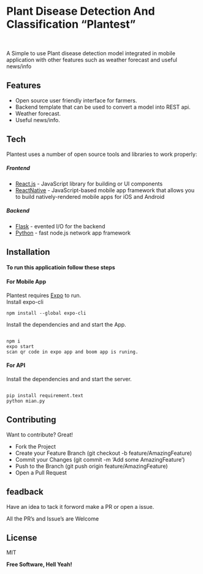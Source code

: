<h1 class="code-line" data-line-start=0 data-line-end=1 ><a id="Blood_Bank_Search_App_BBD_0"></a>Plant Disease  Detection And Classification “Plantest”</h1>
<!-- <h4 class="code-line" data-line-start=1 data-line-end=2 ><a id="Every_Life_Matters_1"></a>Every Life Matters</h4> -->

&nbsp;&nbsp;&nbsp;&nbsp;&nbsp;&nbsp;&nbsp;&nbsp;&nbsp;&nbsp;&nbsp;&nbsp;&nbsp;&nbsp;

A Simple to use Plant disease detection model integrated in mobile application with other features such as weather forecast and useful news/info</p>
<h2 class="code-line" data-line-start=7 data-line-end=8 ><a id="Features_7"></a>Features</h2>
<ul>
<li class="has-line-data" data-line-start="8" data-line-end="9">Open source user friendly interface for farmers.</li>
<li class="has-line-data" data-line-start="9" data-line-end="10">Backend template that can be used to convert a model into REST api.</li>
  <li class="has-line-data" data-line-start="8" data-line-end="9">Weather forecast.</li>
<li class="has-line-data" data-line-start="10" data-line-end="11">Useful news/info.</li>
<!-- <li class="has-line-data" data-line-start="11" data-line-end="12">Register yourself in blood donation camps for donation of blood.</li>
<li class="has-line-data" data-line-start="12" data-line-end="14">Register yourself as a donor to help others. COMMING</li> -->
</ul>
<!-- <p class="has-line-data" data-line-start="14" data-line-end="15">Our app includes these features with complete login using mobile otp and a simple and clean ui.</p> -->
<h2 class="code-line" data-line-start=16 data-line-end=17 ><a id="Tech_16"></a>Tech</h2>
<p class="has-line-data" data-line-start="18" data-line-end="19">Plantest uses a number of open source tools and libraries to work properly:</p>
<h5 class="code-line" data-line-start=20 data-line-end=21 ><a id="Frontend_20"></a>Frontend</h5>
<ul>
<li class="has-line-data" data-line-start="21" data-line-end="22"><a href="https://reactjs.org/">React.js</a> - JavaScript library for building or UI components</li>
<li class="has-line-data" data-line-start="22" data-line-end="23"><a href="https://reactnative.dev/">ReactNative</a> - JavaScript-based mobile app framework that allows you to build natively-rendered mobile apps for iOS and Android</li>
<!-- <li class="has-line-data" data-line-start="23" data-line-end="24"><a href="https://www.npmjs.com/package/redux">Redux</a> - JavaScript library for managing application state.</li> -->
</ul>
<h5 class="code-line" data-line-start=26 data-line-end=27 ><a id="Backend_26"></a>Backend </h5>
<ul>
<li class="has-line-data" data-line-start="27" data-line-end="28"><a href="http://nodejs.org">Flask</a> - evented I/O for the backend</li>
<li class="has-line-data" data-line-start="28" data-line-end="29"><a href="http://expressjs.com">Python</a> - fast node.js network app framework</li>
<!-- <li class="has-line-data" data-line-start="29" data-line-end="30"><a href="https://www.mongodb.com/">MongoDB</a> - a document-oriented NoSql database</li>
<li class="has-line-data" data-line-start="30" data-line-end="32"><a href="https://www.npmjs.com/package/mongoose">Mongoose.js</a> - an Object Data Modeling (ODM) library for MongoDB and Node. js.</li> -->
  

</ul>
<!-- <h5 class="code-line" data-line-start=26 data-line-end=27 ><a id="Backend_26"></a>Backend Repo for this is <a href="https://github.com/MEMARSAHAB/Buddy-Api">Here</a> </h5>  
<h5 class="code-line" data-line-start=26 data-line-end=27 ><a id="Backend_26"></a>Website Repo for this is <a href="https://github.com/MEMARSAHAB/Buddy-Web">Here</a> </h5>  
 -->

<h2 class="code-line" data-line-start=34 data-line-end=35 ><a id="Installation_34"></a>Installation</h2>

<h4 class="code-line" data-line-start=66 data-line-end=67 ><a id="Mobile_App_66"></a>To run this applicatioin follow these steps</h4>

<h4 class="code-line" data-line-start=66 data-line-end=67 ><a id="Mobile_App_66"></a>For Mobile App</h4>
<p class="has-line-data" data-line-start="67" data-line-end="69">Plantest requires <a href="https://expo.io/">Expo</a> to run.<br>
Install expo-cli</p>
<pre><code class="has-line-data" data-line-start="70" data-line-end="72" class="language-sh">npm install --global expo-cli
</code></pre>
<p class="has-line-data" data-line-start="73" data-line-end="74">Install the dependencies and and start the App.</p>
<pre><code class="has-line-data" data-line-start="75" data-line-end="80" class="language-sh">
npm i
expo start
scan qr code <span class="hljs-keyword">in</span> expo app and boom app is runing.
</code></pre>

<h4 class="code-line" data-line-start=66 data-line-end=67 ><a id="Mobile_App_66"></a>For API</h4>
<p class="has-line-data" data-line-start="73" data-line-end="74">Install the dependencies and and start the server.</p>
<pre><code class="has-line-data" data-line-start="75" data-line-end="80" class="language-sh">
pip install requirement.text
python mian.py
</code></pre>

<h2 class="code-line" data-line-start=81 data-line-end=82 ><a id="Contributing_81"></a>Contributing</h2>
<p class="has-line-data" data-line-start="83" data-line-end="84">Want to contribute? Great!</p>
<ul>
<li class="has-line-data" data-line-start="84" data-line-end="85">Fork the Project</li>
<li class="has-line-data" data-line-start="85" data-line-end="86">Create your Feature Branch (git checkout -b feature/AmazingFeature)</li>
<li class="has-line-data" data-line-start="86" data-line-end="87">Commit your Changes (git commit -m ‘Add some AmazingFeature’)</li>
<li class="has-line-data" data-line-start="87" data-line-end="88">Push to the Branch (git push origin feature/AmazingFeature)</li>
<li class="has-line-data" data-line-start="88" data-line-end="90">Open a Pull Request</li>
</ul>
<h2 class="code-line" data-line-start=90 data-line-end=91 ><a id="feadback_90"></a>feadback</h2>
<p class="has-line-data" data-line-start="92" data-line-end="93">Have an idea to tack it forword make a PR or open a issue.</p>
<p class="has-line-data" data-line-start="94" data-line-end="95">All the PR’s and Issue’s are Welcome</p>
<h2 class="code-line" data-line-start=96 data-line-end=97 ><a id="License_96"></a>License</h2>
<p class="has-line-data" data-line-start="98" data-line-end="99">MIT</p>
<p class="has-line-data" data-line-start="100" data-line-end="101"><strong>Free Software, Hell Yeah!</strong></p>

<!-- <h2 class="code-line" data-line-start=16 data-line-end=17 >APP Screens</h2>

<div display='flex' flexDirection='row' justifycontent='space-between'>

  <img src='https://i.imgur.com/IMBEaY6.jpg' title="A cute kitten" width="200" height="500">
  <img src='https://i.imgur.com/yXT8i2C.jpg' title="A cute kitten" width="200" height="500">
  <img src='https://i.imgur.com/Owt3Ve9.jpg' title="A cute kitten" width="200" height="500">
  <img src='https://i.imgur.com/Atkfbfy.jpg' title="A cute kitten" width="200" height="500">
  <img src='https://i.imgur.com/dpXb9uy.jpg' title="A cute kitten" width="200" height="500">
  <img src='https://i.imgur.com/HKxJav8.jpg' title="A cute kitten" width="200" height="500">
  <img src='https://i.imgur.com/ANnN4D5.jpg' title="A cute kitten" width="200" height="500">
  <img src='https://i.imgur.com/UlpOnLZ.jpg' title="A cute kitten" width="200" height="500">
  <img src='https://i.imgur.com/Z1w2Yln.jpg' title="A cute kitten" width="200" height="500">
  <img src='https://i.imgur.com/HoU5Uvu.jpg' title="A cute kitten" width="200" height="500">
  <img src='https://i.imgur.com/pbX0Emk.jpg' title="A cute kitten" width="200" height="500">
  <img src='https://i.imgur.com/bFqCQaY.jpg' title="A cute kitten" width="200" height="500">
  
</div> -->

